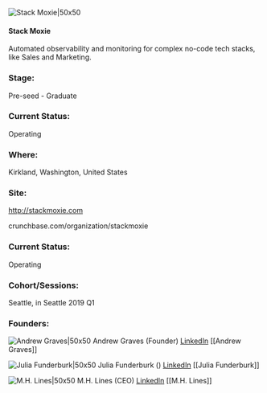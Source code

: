

![Stack Moxie|50x50](https://apimg.techstars.com/connect/images/image_files/6196efcabffb22072bbbc6a2/original/Logo-Stack_Moxie-square%28250x250%29.gif)

#### Stack Moxie
Automated observability and monitoring for complex no-code tech stacks, like Sales and Marketing.

### Stage: 
Pre-seed - Graduate 

### Current Status: 
Operating

### Where:
Kirkland, Washington, United States

### Site:
http://stackmoxie.com



crunchbase.com/organization/stackmoxie

### Current Status: 
Operating

### Cohort/Sessions: 
Seattle, in Seattle 2019 Q1

### Founders: 

![Andrew Graves|50x50]() Andrew Graves (Founder) [LinkedIn](https://) [[Andrew Graves]]

![Julia Funderburk|50x50](http://s3.amazonaws.com/ts-accel-connect-uploads/images/image_files/5d8a613fa36c11122c00052a/original/red_alphabet_letter_j.jpg) Julia Funderburk () [LinkedIn](https://linkedin.com/in/juliafun) [[Julia Funderburk]]

![M.H. Lines|50x50](https://apimg.techstars.com/connect/images/image_files/5c351f5b34a60d6641000028/original/MH_Lines_Headshot.jpg) M.H. Lines (CEO) [LinkedIn](https://linkedin.com/in/mhlines) [[M.H. Lines]]


